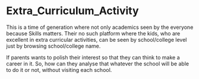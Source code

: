 # Extra_Curriculum_Activity
This is a time of generation where not only academics seen by the everyone because Skills matters. 
Their no such platform where the kids, who are excellent in extra curricular activities, can be seen by school/college level just by browsing school/college name.

If parents wants to polish their interest so that they can think to make a career in it. So, how can they analyse that whatever the school will be able to do it or not, without visiting each school.
